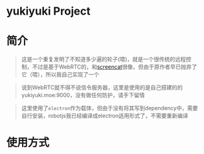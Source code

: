 yukiyuki Project
=================================

# 简介

> 这是一个重复发明了不知道多少遍的轮子(喂)，就是一个很传统的远程控制，不过是基于WebRTC的，和[screencat](https://github.com/maxogden/screencat)很像，但由于原作者早已抛弃了它（喂），所以我自己实现了一个

> 说到WebRTC就不得不说信令服务器，这里是使用的是自己搭建的的yukiyuki.moe:9000，没有做任何防护，请手下留情

> 这里使用了`electron`作为载体，但由于没有将其写到dependency中，需要自行安装，robotjs我已经编译成electron适用形式了，不需要重新编译

# 使用方式
